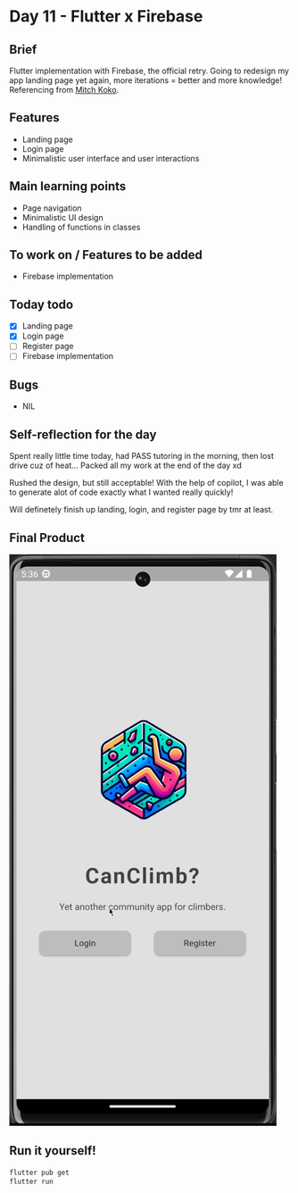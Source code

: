 # Day 11 - Flutter x Firebase

## Brief
Flutter implementation with Firebase, the official retry. Going to redesign my app landing page yet again, more iterations = better and more knowledge! Referencing from [Mitch Koko](https://www.youtube.com/watch?v=zohXXZBUVYI).

## Features
- Landing page
- Login page
- Minimalistic user interface and user interactions

## Main learning points
- Page navigation
- Minimalistic UI design
- Handling of functions in classes

## To work on / Features to be added
- Firebase implementation

## Today todo
- [x] Landing page
- [x] Login page
- [ ] Register page
- [ ] Firebase implementation

## Bugs
- NIL

## Self-reflection for the day
Spent really little time today, had PASS tutoring in the morning, then lost drive cuz of heat... Packed all my work at the end of the day xd

Rushed the design, but still acceptable! With the help of copilot, I was able to generate alot of code exactly what I wanted really quickly!

Will definetely finish up landing, login, and register page by tmr at least.

## Final Product
![](/assets/final/Day%2011.gif)

## Run it yourself!
```
flutter pub get
flutter run
```